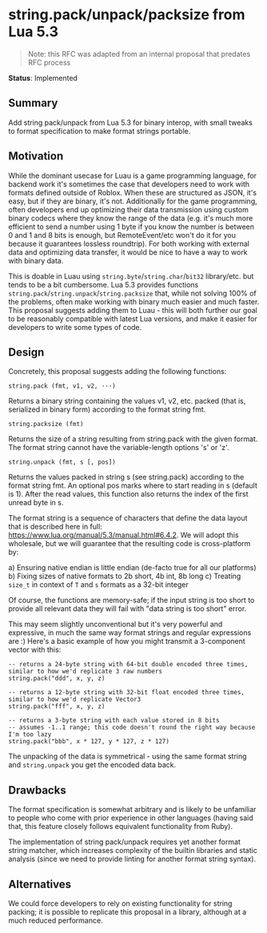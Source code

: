 # string.pack/unpack/packsize from Lua 5.3

> Note: this RFC was adapted from an internal proposal that predates RFC process

**Status**: Implemented

## Summary

Add string pack/unpack from Lua 5.3 for binary interop, with small tweaks to format specification to make format strings portable.

## Motivation

While the dominant usecase for Luau is a game programming language, for backend work it's sometimes the case that developers need to work with formats defined outside of Roblox. When these are structured as JSON, it's easy, but if they are binary, it's not. Additionally for the game programming, often developers end up optimizing their data transmission using custom binary codecs where they know the range of the data (e.g. it's much more efficient to send a number using 1 byte if you know the number is between 0 and 1 and 8 bits is enough, but RemoteEvent/etc won't do it for you because it guarantees lossless roundtrip). For both working with external data and optimizing data transfer, it would be nice to have a way to work with binary data.

This is doable in Luau using `string.byte`/`string.char`/`bit32` library/etc. but tends to be a bit cumbersome. Lua 5.3 provides functions `string.pack`/`string.unpack`/`string.packsize` that, while not solving 100% of the problems, often make working with binary much easier and much faster. This proposal suggests adding them to Luau - this will both further our goal to be reasonably compatible with latest Lua versions, and make it easier for developers to write some types of code.

## Design

Concretely, this proposal suggests adding the following functions:

```
string.pack (fmt, v1, v2, ···)
```

Returns a binary string containing the values v1, v2, etc. packed (that is, serialized in binary form) according to the format string fmt.

```
string.packsize (fmt)
```

Returns the size of a string resulting from string.pack with the given format. The format string cannot have the variable-length options 's' or 'z'.

```
string.unpack (fmt, s [, pos])
```

Returns the values packed in string s (see string.pack) according to the format string fmt. An optional pos marks where to start reading in s (default is 1). After the read values, this function also returns the index of the first unread byte in s.

The format string is a sequence of characters that define the data layout that is described here in full: https://www.lua.org/manual/5.3/manual.html#6.4.2. We will adopt this wholesale, but we will guarantee that the resulting code is cross-platform by:

a) Ensuring native endian is little endian (de-facto true for all our platforms)
b) Fixing sizes of native formats to 2b short, 4b int, 8b long
c) Treating `size_t` in context of `T` and `s` formats as a 32-bit integer

Of course, the functions are memory-safe; if the input string is too short to provide all relevant data they will fail with "data string is too short" error.

This may seem slightly unconventional but it's very powerful and expressive, in much the same way format strings and regular expressions are :) Here's a basic example of how you might transmit a 3-component vector with this:

```luau
-- returns a 24-byte string with 64-bit double encoded three times, similar to how we'd replicate 3 raw numbers
string.pack("ddd", x, y, z)

-- returns a 12-byte string with 32-bit float encoded three times, similar to how we'd replicate Vector3
string.pack("fff", x, y, z)

-- returns a 3-byte string with each value stored in 8 bits
-- assumes -1..1 range; this code doesn't round the right way because I'm too lazy
string.pack("bbb", x * 127, y * 127, z * 127)
```

The unpacking of the data is symmetrical - using the same format string and `string.unpack` you get the encoded data back.

## Drawbacks

The format specification is somewhat arbitrary and is likely to be unfamiliar to people who come with prior experience in other languages (having said that, this feature closely follows equivalent functionality from Ruby).

The implementation of string pack/unpack requires yet another format string matcher, which increases complexity of the builtin libraries and static analysis (since we need to provide linting for another format string syntax).

## Alternatives

We could force developers to rely on existing functionality for string packing; it is possible to replicate this proposal in a library, although at a much reduced performance.
